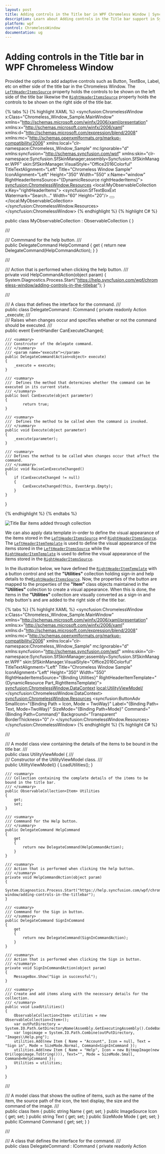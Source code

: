 ```yaml
---
layout: post
title: Adding controls in the Title bar in WPF Chromeless Window | Syncfusion
description: Learn about Adding controls in the Title bar support in Syncfusion WPF Chromeless Window control and more.
platform: wpf
control: ChromelessWindow
documentation: ug
---
```

# Adding controls in the Title bar in WPF Chromeless Window

Provided the option to add adaptive controls such as Button, TextBox, Label, etc on either side of the title bar in the Chromeless Window. The [`LeftHeaderItemsSource`](https://help.syncfusion.com/cr/wpf/Syncfusion.Windows.Shared.ChromelessWindow.html#Syncfusion_Windows_Shared_ChromelessWindow_LeftHeaderItemsSource) property holds the controls to be shown on the left side of the title bar likewise the [`RightHeaderItemsSource`](https://help.syncfusion.com/cr/wpf/Syncfusion.Windows.Shared.ChromelessWindow.html#Syncfusion_Windows_Shared_ChromelessWindow_RightHeaderItemsSource) property holds the controls to be shown on the right side of the title bar.

{% tabs %}
{% highlight XAML %}
<syncfusion:ChromelessWindow x:Class="Chromeless_Window_Sample.MainWindow"
        xmlns="http://schemas.microsoft.com/winfx/2006/xaml/presentation"
        xmlns:x="http://schemas.microsoft.com/winfx/2006/xaml"
        xmlns:d="http://schemas.microsoft.com/expression/blend/2008"
        xmlns:mc="http://schemas.openxmlformats.org/markup-compatibility/2006"
        xmlns:local="clr-namespace:Chromeless_Window_Sample"
        mc:Ignorable="d" xmlns:syncfusion="http://schemas.syncfusion.com/wpf"
        xmlns:skin="clr-namespace:Syncfusion.SfSkinManager;assembly=Syncfusion.SfSkinManager.WPF"
        skin:SfSkinManager.VisualStyle="Office2016Colorful" TitleTextAlignment="Left"
        Title="Chromeless Window Sample" IconAlignment="Left" Height="350" Width="550" x:Name="window"
         RightHeaderItemsSource="{DynamicResource rightHeaderItems}">
    <syncfusion:ChromelessWindow.Resources>
        <local:MyObservableCollection x:Key="rightHeaderItems">
            <syncfusion:SfTextBoxExt Watermark="Search..." Width="60" Height="20"/>
            <Button x:Name="help" Width="22" Height="22" Background="Transparent" Command="{Binding Path=HelpCommand, ElementName=window}" BorderThickness="0" >
                <Path Data="M3.9400001,13.238 L5.5349999,13.238 5.5349999,14.833 3.9400001,14.833 z M4.7539988,0 C6.2060028,8.8817842E-16 7.3750015,0.39599991 8.2300044,1.1770003 9.0749989,1.9500008 9.5039998,2.8959999 9.5039998,3.9900017 9.5039998,4.6220016 9.3539982,5.2110023 9.0599995,5.743 8.7549992,6.2900009 8.1419993,6.9750023 7.2350021,7.7770004 6.5800033,8.3570023 6.1620041,8.7770004 5.9580017,9.0590019 5.7429972,9.3530006 5.5830012,9.6930008 5.4789973,10.070999 5.3929988,10.394001 5.3399974,10.871002 5.3170024,11.521999 L4.0500041,11.521999 C4.0479975,11.409 4.0459986,11.316002 4.0459986,11.244999 4.0459986,10.528 4.1480036,9.9029999 4.3499995,9.387001 4.4899989,9.0110016 4.7289973,8.618 5.0599986,8.2180023 5.310998,7.9189987 5.7679992,7.4770012 6.4180008,6.9049988 7.1190048,6.2859993 7.5660034,5.7989998 7.7829991,5.4169998 8.0100032,5.0200005 8.1240016,4.5839996 8.1240016,4.1189995 8.1240016,3.288002 7.796999,2.5480003 7.1510025,1.9220008 6.5110031,1.2989998 5.7139979,0.98400116&#xd;&#xa;4.784997,0.9840011 3.8870018,0.98400116 3.1250005,1.2709999 2.5199972,1.8380011 1.9710011,2.3500004 1.5930027,3.1230011 1.3939974,4.1389999 L0,3.9729996 C0.19999708,2.7350006 0.6869967,1.7670002 1.4499972,1.0950012 2.2720037,0.36900139 3.3850029,8.8817842E-16 4.7539988,0 z" 
                      Fill="#FF595858" HorizontalAlignment="Left" Height="11" Stretch="Fill" VerticalAlignment="Top" Width="7.504" />
            </Button>
        </local:MyObservableCollection>
    </syncfusion:ChromelessWindow.Resources>
    <Grid>
    </Grid>
</syncfusion:ChromelessWindow>
{% endhighlight %}
{% highlight C# %}

public class MyObservableCollection : ObservableCollection<object> { }

/// <summary>
/// Commmand for the help button.
/// </summary>
public DelegateCommand HelpCommand
{
    get
    {
        return new DelegateCommand(HelpCommandAction);
    }
}

/// <summary>
/// Action that is performed when clicking the help button.
/// </summary>
private void HelpCommandAction(object param)
{
    System.Diagnostics.Process.Start("https://help.syncfusion.com/wpf/chromeless-window/adding-controls-in-the-titlebar");
}

/// <summary>
/// A class that defines the interface for the command.
/// </summary>
public class DelegateCommand : ICommand
{
    private readonly Action<object> _execute;
    /// <summary>
    /// Raises when changes occur and specifies whether or not the command should be executed.
    /// </summary>
    public event EventHandler CanExecuteChanged;

    /// <summary>
    /// Constrcutor of the delegate command.
    /// </summary>
    /// <param name="execute"></param>
    public DelegateCommand(Action<object> execute)
    {
        _execute = execute;
    }

    /// <summary>
    ///  Defines the method that determines whether the command can be executed in its current state.
    /// </summary>
    public bool CanExecute(object parameter)
    {
            return true;
    }

    /// <summary>
    ///  Defines the method to be called when the command is invoked.
    /// </summary>
    public void Execute(object parameter)
    {
        _execute(parameter);
    }

    /// <summary>
    /// Defines the method to be called when changes occur that affect the command.
    /// </summary>
    public void RaiseCanExecuteChanged()
    {
        if (CanExecuteChanged != null)
        {
            CanExecuteChanged(this, EventArgs.Empty);
        }
    }
}

{% endhighlight %}
{% endtabs %}

![Title Bar items added through collection](Getting-Started_images/Title-bar-items-using-collection.png)

We can also apply data template in-order to define the visual appearance of the items stored in the [`LeftHeaderItemsSource`](https://help.syncfusion.com/cr/wpf/Syncfusion.Windows.Shared.ChromelessWindow.html#Syncfusion_Windows_Shared_ChromelessWindow_LeftHeaderItemsSource) and [`RightHeaderItemsSource`](https://help.syncfusion.com/cr/wpf/Syncfusion.Windows.Shared.ChromelessWindow.html#Syncfusion_Windows_Shared_ChromelessWindow_RightHeaderItemsSource). The [`LeftHeaderItemTemplate`](https://help.syncfusion.com/cr/wpf/Syncfusion.Windows.Shared.ChromelessWindow.html#Syncfusion_Windows_Shared_ChromelessWindow_LeftHeaderItemTemplate) is used to define the visual appearance of the items stored in the [`LeftHeaderItemsSource`](https://help.syncfusion.com/cr/wpf/Syncfusion.Windows.Shared.ChromelessWindow.html#Syncfusion_Windows_Shared_ChromelessWindow_LeftHeaderItemsSource) while the [`RightHeaderItemTemplate`](https://help.syncfusion.com/cr/wpf/Syncfusion.Windows.Shared.ChromelessWindow.html#Syncfusion_Windows_Shared_ChromelessWindow_RightHeaderItemTemplate) is used to define the visual appearance of the items stored in the [`RightHeaderItemsSource`](https://help.syncfusion.com/cr/wpf/Syncfusion.Windows.Shared.ChromelessWindow.html#Syncfusion_Windows_Shared_ChromelessWindow_RightHeaderItemsSource).

In the illustration below, we have defined the [`RightHeaderItemTemplate`](https://help.syncfusion.com/cr/wpf/Syncfusion.Windows.Shared.ChromelessWindow.html#Syncfusion_Windows_Shared_ChromelessWindow_RightHeaderItemTemplate) with a button control and set the **"Utilities"** collection holding sign-in and help details to the[`RightHeaderItemsSource`](https://help.syncfusion.com/cr/wpf/Syncfusion.Windows.Shared.ChromelessWindow.html#Syncfusion_Windows_Shared_ChromelessWindow_RightHeaderItemsSource). Now, the properties of the button are mapped to the properties of the **"Item"** class objects maintained in the **"Utilities"** collection to create a visual appearance. When this is done, the items in the **"Utilities"** collection are visually converted as a sign-in and help button's and are added to the right side of the title bar.

{% tabs %}
{% highlight XAML %}
<syncfusion:ChromelessWindow x:Class="Chromeless_Window_Sample.MainWindow"
        xmlns="http://schemas.microsoft.com/winfx/2006/xaml/presentation"
        xmlns:x="http://schemas.microsoft.com/winfx/2006/xaml"
        xmlns:d="http://schemas.microsoft.com/expression/blend/2008"
        xmlns:mc="http://schemas.openxmlformats.org/markup-compatibility/2006"
        xmlns:local="clr-namespace:Chromeless_Window_Sample"
        mc:Ignorable="d" xmlns:syncfusion="http://schemas.syncfusion.com/wpf"
        xmlns:skin="clr-namespace:Syncfusion.SfSkinManager;assembly=Syncfusion.SfSkinManager.WPF"
        skin:SfSkinManager.VisualStyle="Office2016Colorful" TitleTextAlignment="Left"
        Title="Chromeless Window Sample" IconAlignment="Left" Height="350" Width="550"
        RightHeaderItemsSource="{Binding Utilities}" RightHeaderItemTemplate="{DynamicResource Part_RightItemsTemplate}">
    <syncfusion:ChromelessWindow.DataContext>
        <local:UtilityViewModel/>
    </syncfusion:ChromelessWindow.DataContext>
    <syncfusion:ChromelessWindow.Resources>
        <DataTemplate x:Key="Part_RightItemsTemplate">
            <Grid>
                <syncfusion:ButtonAdv SmallIcon="{Binding Path = Icon, Mode = TwoWay}" Label="{Binding Path= Text, Mode=TwoWay}" SizeMode="{Binding Path=Mode}" Command="{Binding Path=Command}" Background="Transparent" BorderThickness="0" />
            </Grid>
        </DataTemplate>
    </syncfusion:ChromelessWindow.Resources>
    <Grid>
    </Grid>
</syncfusion:ChromelessWindow>
{% endhighlight %}
{% highlight C# %}

/// <summary>
/// A model class view containing the details of the items to be bound in the title bar.
/// </summary>
public class UtilityViewModel
{
    /// <summary>
    /// Constructor of the UtilityViewModel class.
    /// </summary>
    public UtilityViewModel()
    {
        LoadUtilities();
    }

    /// <summary>
    /// Collection containing the complete details of the items to be bound in the title bar.
    /// </summary>
    public ObservableCollection<Item> Utilities
    {
        get;
        set;
    }

    /// <summary>
    /// Commmand for the Help button.
    /// </summary>
    public DelegateCommand HelpCommand
    {
        get
        {
            return new DelegateCommand(HelpCommandAction);
        }
    }

    /// <summary>
    /// Action that is performed when clicking the help button.
    /// </summary>
    private void HelpCommandAction(object param)
    {
        System.Diagnostics.Process.Start("https://help.syncfusion.com/wpf/chromeless-window/adding-controls-in-the-titlebar");
    }

    /// <summary>
    /// Commmand for the Sign in button.
    /// </summary>
    public DelegateCommand SignInCommand
    {
        get
        {
            return new DelegateCommand(SignInCommandAction);
        }
    }

    /// <summary>
    /// Action that is performed when clicking the Sign in button.
    /// </summary>
    private void SignInCommandAction(object param)
    {
        MessageBox.Show("Sign in successful");
    }

    /// <summary>
    /// Create and add items along with the necessary details for the collection.
    /// </summary>
    public void LoadUtilities()
    {
        ObservableCollection<Item> utilities = new ObservableCollection<Item>();
        var outPutDirectory = System.IO.Path.GetDirectoryName(Assembly.GetExecutingAssembly().CodeBase);
        var logoimage = System.IO.Path.Combine(outPutDirectory, "Images\\Help.png");
        utilities.Add(new Item { Name = "Account", Icon = null, Text = "Sign in", Mode = SizeMode.Normal, Command=SignInCommand });
        utilities.Add(new Item { Name = "Help", Icon = new BitmapImage(new Uri(logoimage.ToString())), Text="", Mode = SizeMode.Small, Command=HelpCommand });
        Utilities = utilities;
    }
}

/// <summary>
/// A model class that shows the outline of items, such as the name of the item, the source path of the icon, the text display, the size and the command of the image.
/// </summary>
public class Item
{
    public string Name
    {
        get; set;
    }
    public ImageSource Icon
    {
        get; set;
    }
    public string Text
    {
        get; set;
    }
    public SizeMode Mode
    {
        get; set;
    }
    public ICommand Command
    {
        get; set;
    }
}

/// <summary>
/// A class that defines the interface for the command.
/// </summary>
public class DelegateCommand : ICommand
{
    private readonly Action<object> _execute;
    /// <summary>
    /// Raises when changes occur and specifies whether or not the command should be executed.
    /// </summary>
    public event EventHandler CanExecuteChanged;

    /// <summary>
    /// Constrcutor of the Delegate command
    /// </summary>
    /// <param name="execute"></param>
    public DelegateCommand(Action<object> execute)
    {
        _execute = execute;
    }

    /// <summary>
    ///  Defines the method that determines whether the command can be executed in its current state.
    /// </summary>
    public bool CanExecute(object parameter)
    {
            return true;
    }

    /// <summary>
    ///  Defines the method to be called when the command is invoked.
    /// </summary>
    public void Execute(object parameter)
    {
        _execute(parameter);
    }

    /// <summary>
    /// Defines the method to be called when changes occur that affect the command.
    /// </summary>
    public void RaiseCanExecuteChanged()
    {
        if (CanExecuteChanged != null)
        {
            CanExecuteChanged(this, EventArgs.Empty);
        }
    }
}




{% endhighlight %}
{% endtabs %}

![Template applied to the items source](Getting-Started_images/Title-bar-items-using-Template.png)
